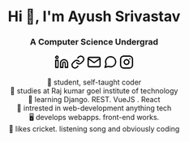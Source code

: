 <h1 align="center">Hi 👋, I'm Ayush Srivastav</h1>
<h3 align="center">A Computer Science  Undergrad </h3>

<p align='center'>
<a href="https://www.linkedin.com/in/ayushsrivastav0811/" target="_blank" title="LinkedIn"><img height="28"  src="https://raw.githubusercontent.com/feathericons/feather/master/icons/linkedin.svg"></a>
  <a href="https://github.com/ayushsrivastav0811" target="_blank" title="Website"><img height="28" src="https://raw.githubusercontent.com/feathericons/feather/master/icons/link.svg"></i></a>
<a href="mailto:ayush08nov2000@gmail.com" target="_blank" title="Gmail"><img  height="28" src="https://raw.githubusercontent.com/feathericons/feather/master/icons/mail.svg"></a>
<a href="https://wa.me/6387676227" target="_blank" title="Whatsapp"><img  height="28" src="https://raw.githubusercontent.com/feathericons/feather/master/icons/message-circle.svg"></a>
<a href="https://www.instagram.com/ayush_s_404/" target="_blank" title="Instagram"><img height="28" src="https://raw.githubusercontent.com/feathericons/feather/master/icons/instagram.svg"></i></a>
</p>

<p align='center'>
 💬 student, self-taught coder<br>
📙 studies at Raj kumar goel institute of technology<br>
🌱 learning Django. REST. VueJS . React<br>
🔭 intrested in web-development anything tech<br>
🖥 develops webapps. front-end works.<br>
🧩 likes cricket. listening song and obviously coding<br>
</p>
